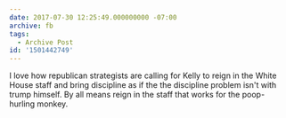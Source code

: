 ```yaml
---
date: 2017-07-30 12:25:49.000000000 -07:00
archive: fb
tags: 
  - Archive Post
id: '1501442749'
---
```


I love how republican strategists are calling for Kelly to reign in the White House staff and bring discipline as if the the discipline problem isn't with trump himself. By all means reign in the staff that works for the poop-hurling monkey.

